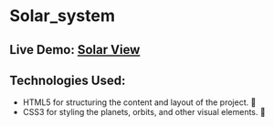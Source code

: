 # Solar_system

## Live Demo: [Solar View](https://mranni.github.io/Solar_system/)

## Technologies Used:

- HTML5 for structuring the content and layout of the project. 🧱
- CSS3 for styling the planets, orbits, and other visual elements. 🎨
